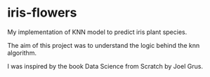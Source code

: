 # iris-flowers
My implementation of KNN model to predict iris plant species.

The aim of this project was to understand the logic behind the knn algorithm.

I was inspired by the book Data Science from Scratch by Joel Grus.
